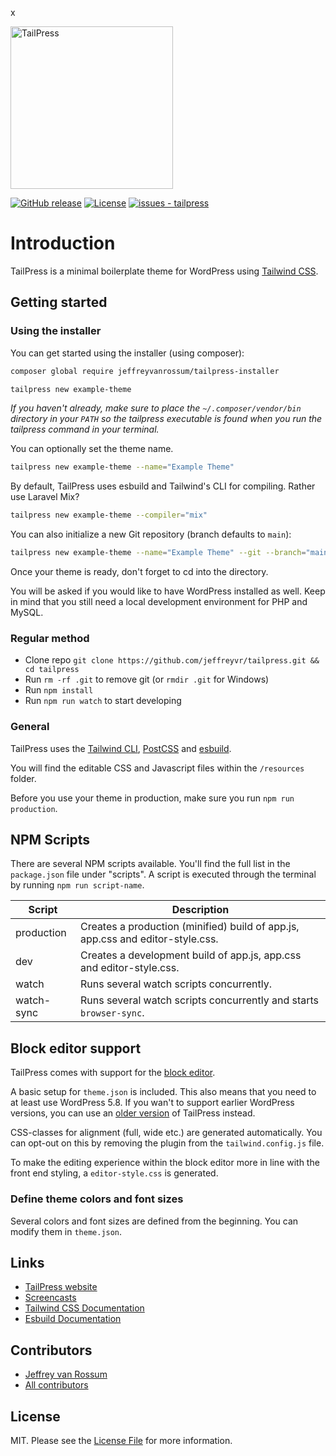 x<p><img src="http://tailpress.io/images/tailpress100.svg" width="260" alt="TailPress"></p>

[![GitHub release](https://img.shields.io/github/release/jeffreyvr/tailpress?include_prereleases=&sort=semver)](https://github.com/jeffreyvr/tailpress/releases/)
[![License](https://img.shields.io/badge/License-MIT-blue)](#license)
[![issues - tailpress](https://img.shields.io/github/issues/jeffreyvr/tailpress)](https://github.com/jeffreyvr/tailpress/issues)

# Introduction

TailPress is a minimal boilerplate theme for WordPress using [Tailwind CSS](https://tailwindcss.com/).

## Getting started

### Using the installer

You can get started using the installer (using composer):

```bash
composer global require jeffreyvanrossum/tailpress-installer

tailpress new example-theme
```

*If you haven't already, make sure to place the `~/.composer/vendor/bin` directory in your `PATH` so the tailpress executable is found when you run the tailpress command in your terminal.*

You can optionally set the theme name.

```bash
tailpress new example-theme --name="Example Theme"
```

By default, TailPress uses esbuild and Tailwind's CLI for compiling. Rather use Laravel Mix?

```bash
tailpress new example-theme --compiler="mix"
```

You can also initialize a new Git repository (branch defaults to `main`):

```bash
tailpress new example-theme --name="Example Theme" --git --branch="main"
```

Once your theme is ready, don't forget to cd into the directory.

You will be asked if you would like to have WordPress installed as well. Keep in mind that you still need a local development environment for PHP and MySQL.

### Regular method

* Clone repo `git clone https://github.com/jeffreyvr/tailpress.git && cd tailpress`
* Run `rm -rf .git` to remove git (or `rmdir .git` for Windows)
* Run `npm install`
* Run `npm run watch` to start developing

### General

TailPress uses the [Tailwind CLI](https://tailwindcss.com/docs/installation#using-tailwind-cli), [PostCSS](https://postcss.org) and [esbuild](https://esbuild.github.io).

You will find the editable CSS and Javascript files within the `/resources` folder.

Before you use your theme in production, make sure you run `npm run production`.

## NPM Scripts

There are several NPM scripts available. You'll find the full list in the `package.json` file under "scripts". A script is executed through the terminal by running `npm run script-name`.

| Script     | Description                                                                    |
|------------|--------------------------------------------------------------------------------|
| production | Creates a production (minified) build of app.js, app.css and editor-style.css. |
| dev        | Creates a development build of app.js, app.css and editor-style.css.           |
| watch      | Runs several watch scripts concurrently.                                       |
| watch-sync | Runs several watch scripts concurrently and starts `browser-sync`.             |

## Block editor support

TailPress comes with support for the [block editor](https://wordpress.org/support/article/wordpress-editor/).

A basic setup for `theme.json` is included. This also means that you need to at least use WordPress 5.8. If you wan't to support earlier WordPress versions, you can use an [older version](https://github.com/jeffreyvr/tailpress/tree/0.1.1) of TailPress instead.

CSS-classes for alignment (full, wide etc.) are generated automatically. You can opt-out on this by removing the plugin from the `tailwind.config.js` file.

To make the editing experience within the block editor more in line with the front end styling, a `editor-style.css` is generated.

### Define theme colors and font sizes

Several colors and font sizes are defined from the beginning. You can modify them in `theme.json`.

## Links

* [TailPress website](https://tailpress.io)
* [Screencasts](https://www.youtube.com/playlist?list=PL6GBdOp044SHIOSCZejodwr1HcYsC43wG)
* [Tailwind CSS Documentation](https://tailwindcss.com/docs)
* [Esbuild Documentation](https://esbuild.github.io)

## Contributors

* [Jeffrey van Rossum](https://github.com/jeffreyvr)
* [All contributors](https://github.com/jeffreyvr/tailpress/graphs/contributors)

## License

MIT. Please see the [License File](/LICENSE) for more information.
